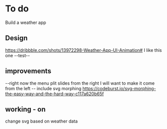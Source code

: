 # To do

Build a weather app

## Design

https://dribbble.com/shots/13972298-Weather-App-UI-Animation#
I like this one
--test--

## improvements

--right now the menu plit slides from the right I will want to make it come from the left
-- include svg morphing https://codeburst.io/svg-morphing-the-easy-way-and-the-hard-way-c117a620b65f

## working - on

change svg based on weather data
